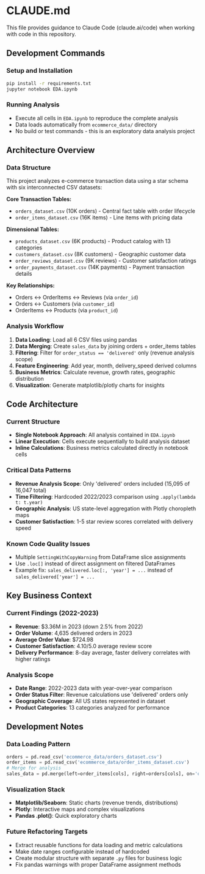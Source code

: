 # CLAUDE.md

This file provides guidance to Claude Code (claude.ai/code) when working with code in this repository.

## Development Commands

### Setup and Installation
```bash
pip install -r requirements.txt
jupyter notebook EDA.ipynb
```

### Running Analysis
- Execute all cells in `EDA.ipynb` to reproduce the complete analysis
- Data loads automatically from `ecommerce_data/` directory
- No build or test commands - this is an exploratory data analysis project

## Architecture Overview

### Data Structure
This project analyzes e-commerce transaction data using a star schema with six interconnected CSV datasets:

**Core Transaction Tables:**
- `orders_dataset.csv` (10K orders) - Central fact table with order lifecycle
- `order_items_dataset.csv` (16K items) - Line items with pricing data

**Dimensional Tables:**
- `products_dataset.csv` (6K products) - Product catalog with 13 categories
- `customers_dataset.csv` (8K customers) - Geographic customer data
- `order_reviews_dataset.csv` (9K reviews) - Customer satisfaction ratings  
- `order_payments_dataset.csv` (14K payments) - Payment transaction details

**Key Relationships:**
- Orders ↔ OrderItems ↔ Reviews (via `order_id`)
- Orders ↔ Customers (via `customer_id`)
- OrderItems ↔ Products (via `product_id`)

### Analysis Workflow
1. **Data Loading**: Load all 6 CSV files using pandas
2. **Data Merging**: Create `sales_data` by joining orders + order_items tables
3. **Filtering**: Filter for `order_status == 'delivered'` only (revenue analysis scope)
4. **Feature Engineering**: Add year, month, delivery_speed derived columns
5. **Business Metrics**: Calculate revenue, growth rates, geographic distribution
6. **Visualization**: Generate matplotlib/plotly charts for insights

## Code Architecture

### Current Structure
- **Single Notebook Approach**: All analysis contained in `EDA.ipynb`  
- **Linear Execution**: Cells execute sequentially to build analysis dataset
- **Inline Calculations**: Business metrics calculated directly in notebook cells

### Critical Data Patterns
- **Revenue Analysis Scope**: Only 'delivered' orders included (15,095 of 16,047 total)
- **Time Filtering**: Hardcoded 2022/2023 comparison using `.apply(lambda t: t.year)`
- **Geographic Analysis**: US state-level aggregation with Plotly choropleth maps
- **Customer Satisfaction**: 1-5 star review scores correlated with delivery speed

### Known Code Quality Issues
- Multiple `SettingWithCopyWarning` from DataFrame slice assignments
- Use `.loc[]` instead of direct assignment on filtered DataFrames
- Example fix: `sales_delivered.loc[:, 'year'] = ...` instead of `sales_delivered['year'] = ...`

## Key Business Context

### Current Findings (2022-2023)
- **Revenue**: $3.36M in 2023 (down 2.5% from 2022)
- **Order Volume**: 4,635 delivered orders in 2023  
- **Average Order Value**: $724.98
- **Customer Satisfaction**: 4.10/5.0 average review score
- **Delivery Performance**: 8-day average, faster delivery correlates with higher ratings

### Analysis Scope
- **Date Range**: 2022-2023 data with year-over-year comparison
- **Order Status Filter**: Revenue calculations use 'delivered' orders only
- **Geographic Coverage**: All US states represented in dataset
- **Product Categories**: 13 categories analyzed for performance

## Development Notes

### Data Loading Pattern
```python
orders = pd.read_csv('ecommerce_data/orders_dataset.csv')
order_items = pd.read_csv('ecommerce_data/order_items_dataset.csv')
# Merge for analysis
sales_data = pd.merge(left=order_items[cols], right=orders[cols], on='order_id')
```

### Visualization Stack
- **Matplotlib/Seaborn**: Static charts (revenue trends, distributions)
- **Plotly**: Interactive maps and complex visualizations
- **Pandas .plot()**: Quick exploratory charts

### Future Refactoring Targets
- Extract reusable functions for data loading and metric calculations
- Make date ranges configurable instead of hardcoded
- Create modular structure with separate `.py` files for business logic
- Fix pandas warnings with proper DataFrame assignment methods